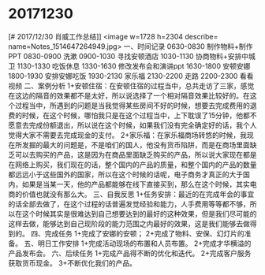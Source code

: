 # 20171230

[# 2017/12/30 肖威工作总结]]
<image w=1728 h=2304 describe= name=Notes_1514647264949.jpg>
一、时间记录
0630-0830 制作物料+制作PPT
0830-0900 洗漱
0900-1030 寻找安顿酒店
1030-1130 协商物料+安排中城卫
1130-1330 吃饭休息
1330-1630 修改发布会和演讲ppt
1630-1800 安顿安娜
1800-1930 安排安娜吃饭
1930-2130 家乐福
2130-2200 走路
2200-2300 看看视频
二、案例分析
1+安顿住宿：在安顿住宿的过程当中，总共走访了三家，感觉在这边的隔音的效果都不是太好，所以说选择了一个相对隔音效果比较好的。在这个过程当中，所遇到的问题是当我觉得某些房间不好的时候，想要去完成费用的退费的时候，在这个时候，哪怕我只是在这个过程当中，上下耽误了15分钟，他都不愿意去完成份额退出，所以说在这个时候，如果我们没有完全确定好的话，我个人觉得大家不需要去完成现金的支付。
2+家乐福：在家乐福商场转悠的时候，我现在所发掘的最大的问题是，不是咱们的国人，他没有货币陷阱，而是在商场里面缺乏可以去购买的产品，这是因为在商品里面缺乏购买的产品，所以说大家现在都是在网络上购买，我们现在的话，整个国内的产品的质量，和整个国内的产品的数量都远远小于这些国外的国家，所以在这个时候的话呢，电子商务才真正的大于国内，如果是当某一天，他的产品都能够在线下直接买到，那么在这个时候，其实电商的价值也就没有那么大。
三、自我反思
1+任务安排：最近的在完成年会的事宜的话全部去做了，在这个过程的话普遍发觉经验和能力，人手费用等等都不够，所以在这个时候其实是很难达到自己想要达到的最好的这种效果，但是我们尽可能的这样去做，能够达到自己现阶段的能力范围之内最好的效果，这是我们能够去做得到的。
四、完成任务
1+完成了安娜的安顿；
2+完成了物料、安保、幻灯片的准备。
五、明日工作安排
1+完成活动现场的布置和人员布置。
2+完成才华横溢的产品发布会。
六、后续任务
1+完成产品得不断的优化和迭代。
2+完成客户服务获取货币现金。
3+不断优化我们的产品。
